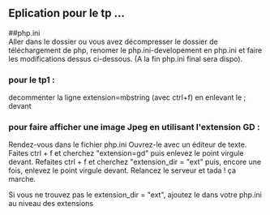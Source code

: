 ## Eplication pour le tp ...

##php.ini
<br>
Aller dans le dossier ou vous avez décompresser le dossier de téléchargement de php, renomer le php.ini-developement en php.ini
et faire les modifications dessus ci-dessous. (A la fin php.ini final sera dispo).

### pour le tp1 : 
decommenter la ligne extension=mbstring (avec ctrl+f) en enlevant le ; devant

### pour faire afficher une image Jpeg en utilisant l'extension GD :
Rendez-vous dans le fichier php.ini
Ouvrez-le avec un éditeur de texte.
Faites ctrl + f et cherchez "extension=gd" puis enlevez le point virgule devant.
Refaites ctrl + f et cherchez "extension_dir = "ext" puis, encore une fois, enlevez le point virgule devant.
Relancez le serveur et tada ! ça marche.

Si vous ne trouvez pas le extension_dir = "ext", ajoutez le dans votre php.ini au niveau des extensions
